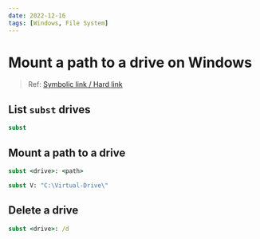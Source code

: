 ```yaml
---
date: 2022-12-16
tags: [Windows, File System]
---
```


# Mount a path to a drive on Windows

<!--truncate-->

> Ref: [Symbolic link / Hard link](../Symbolic%20link%20and%20Hard%20link)

## List `subst` drives

```cmd
subst
```
## Mount a path to a drive

```cmd
subst <drive>: <path>
```

```cmd
subst V: "C:\Virtual-Drive\"
```

## Delete a drive

```cmd
subst <drive>: /d
```
